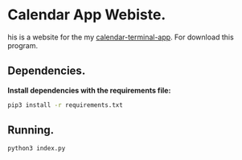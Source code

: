 # Calendar App Webiste.

his is a website for the my <a target="_blank" href="https://github.com/EduardYan/calendar-terminal-app">calendar-terminal-app</a>. For download this program.

## Dependencies.
__Install dependencies with the requirements file:__

```bash
pip3 install -r requirements.txt
```

## Running.


```bash
python3 index.py
```

